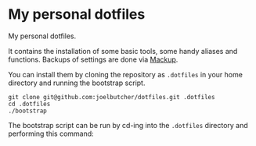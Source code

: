# My personal dotfiles

My personal dotfiles. 

It contains the installation of some basic tools, some handy aliases and functions. Backups of settings are done via [Mackup](https://github.com/lra/mackup).

You can install them by cloning the repository as `.dotfiles` in your home directory and running the bootstrap script.

```
git clone git@github.com:joelbutcher/dotfiles.git .dotfiles
cd .dotfiles
./bootstrap
```

The bootstrap script can be run by cd-ing into the `.dotfiles` directory and performing this command:

